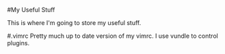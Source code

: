#My Useful Stuff

This is where I'm going to store my useful stuff.

#.vimrc
Pretty much up to date version of my vimrc. I use vundle to control plugins.
